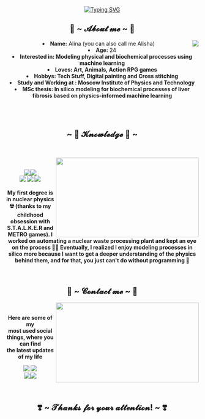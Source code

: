 <body>
  <center>
<a href="https://git.io/typing-svg"><img src="https://readme-typing-svg.demolab.com?font=Fira+Code&weight=500&pause=1000&color=BF10F7&center=true&multiline=true&width=800&height=70&lines=Hello!+It's+so+cute+you're+interested+in+me+~;%EA%A7%81I'm+Alisha%2C+junior+ml-researcher+and+science+girl+wannabe%EA%A7%82" alt="Typing SVG" /></a>
<div id="header" align="center">
</div>
<div>
<h2 align="center"> 🦊 ~ 𝓐𝓫𝓸𝓾𝓽 𝓶𝓮 ~ 🦊 </h2>
  <div align="center">
<img src="https://i.giphy.com/media/v1.Y2lkPTc5MGI3NjExbXE3MWkwc2Y4ems4Z3ZzOG44cm1qOW91djF0NXVvdnFjNjRwc3Q1YyZlcD12MV9pbnRlcm5hbF9naWZfYnlfaWQmY3Q9Zw/zMRB0OEsqJMiI/giphy.gif" align="right">
  </div>
<li>
 <b>Name:</b> Alina (you can also call me Alisha) </li>
<li>
<b>Age:</b> 24 
</li>
<li>
<b>Interested in: Modeling physical and biochemical processes using machine learning 
</li>
<li>
<b>Loves:</b> Art, Animals, Action RPG games
</li>
<li>
<b>Hobbys:</b> Tech Stuff, Digital painting and Cross stitching
</li>
<li>
<b>Study and Working at :</b> Moscow Institute of Physics and Technology
</li>
<li>
<b>MSc thesis:</b> In silico modeling for biochemical processes of liver fibrosis based on physics-informed machine learning
</li>
<br><br><br>
</div>
<div>
<h2 align="center">            ~ 📇 𝓚𝓷𝓸𝔀𝓵𝓮𝓭𝓰𝓮 📇 ~</h2>
 <br>
<p>
  <div align="center">
<img src="https://i.giphy.com/media/v1.Y2lkPTc5MGI3NjExbGo0YTJldXM3ZjB2bGMxdjV0eGlpcXBwc20yaGd6Z3I1OTdyajZsciZlcD12MV9pbnRlcm5hbF9naWZfYnlfaWQmY3Q9Zw/HWgx3EEyEvJcs/giphy.gif" align="right" width="373.5px" height="208.5px">
  </div>
</div>
<div>
  <br>
<p align="center"><img src="https://img.shields.io/badge/-Docker-blue?style=flat-circle&logo=Docker"/><img src="https://img.shields.io/badge/-VSCode-blue?style=flat-circle&logo=VSCode"/><br>
 <img src="https://img.shields.io/badge/-Python-yellow?style=flat-circle&logo=Python)![php](https://img.shields.io/badge/-php-green?style=flat-circle&logo=php"/> <img src="https://img.shields.io/badge/-Markdown-black?style=flat-circle&logo=markdown"/> <img src="https://img.shields.io/badge/-Git-yellow?style=flat-circle&logo=git"/> <br><br>
My first degree is in nuclear physics ☢️ (thanks to my childhood obsession with S.T.A.L.K.E.R and METRO games). I worked on automating a nuclear waste processing plant and kept an eye on the process 👷‍♀️ Eventually, I realized I enjoy modeling processes in silico more because I want to get a deeper understanding of the physics behind them, and for that, you just can't do without programming 👾
</p>
<br>
<h2 align="center">           📝 ~ 𝓒𝓸𝓷𝓽𝓪𝓬𝓽 𝓶𝓮 ~ 📝</h2>
  <div align="center">
<img src="https://i.giphy.com/media/v1.Y2lkPTc5MGI3NjExaGZkd3VyZmIwNW4zZTdnaDJsdGV2NTMzdGM4dWx5dmJiajYzdXA0YSZlcD12MV9pbnRlcm5hbF9naWZfYnlfaWQmY3Q9Zw/nPUKkFPBXjNPG/giphy.gif" align="right" width="373.5px" height="208.5px">
  </div>
<br>
<p align="center">Here are some of my <br>
most used social things, where you can find <br>
the latest updates of my life </p>
<p align="center"><a href="https://www.instagram.com/abbelini/" target="_blank"><img src="https://img.shields.io/badge/Instagram-purple"/></a> <a href="https://steamcommunity.com/id/abbelini513/" target="_blank"><img src="https://img.shields.io/badge/Steam-darkblue"/></a> <br>
<a href="https://www.linkedin.com/in/alina-bondareva/" target="_blank"><img src="https://img.shields.io/badge/LinkedIn-blue"/></a><a href="https://www.researchgate.net/profile/Alina-Bondareva" target="_blank"><img src="https://img.shields.io/badge/ResearchGate-white"></a></p>
</div>
<br>
<div>
<h2 align="center">❣️ ~ 𝓣𝓱𝓪𝓷𝓴𝓼 𝓯𝓸𝓻 𝔂𝓸𝓾𝓻 𝓪𝓽𝓽𝓮𝓷𝓽𝓲𝓸𝓷! ~ ❣️</h2>
<div align="center">
</div>
</div>
    </center>
</body>
